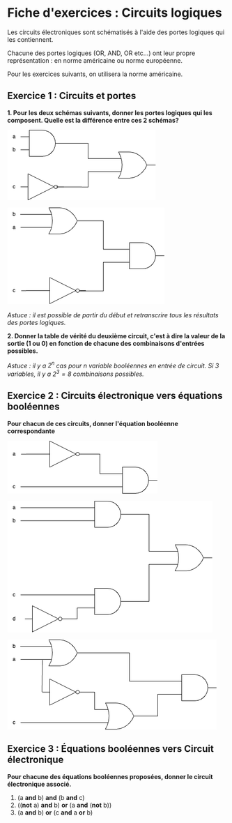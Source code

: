 # Fiche d'exercices : Circuits logiques

Les circuits électroniques sont schématisés à l'aide des portes logiques qui les contiennent.

Chacune des portes logiques (OR, AND, OR etc...) ont leur propre représentation : en norme américaine ou norme européenne.

Pour les exercices suivants, on utilisera la norme américaine.

## Exercice 1 : Circuits et portes

**1. Pour les deux schémas suivants, donner les portes logiques qui les composent. Quelle est la différence entre ces 2 schémas?**

![scel1_1](./images/ex1_1.png)

![scel2_1](./images/ex1_2.png)

*Astuce : il est possible de partir du début et retranscrire tous les résultats des portes logiques.*

**2. Donner la table de vérité du deuxième circuit, c'est à dire la valeur de la sortie (1 ou 0) en fonction de chacune des combinaisons d'entrées possibles.**

*Astuce : il y a $2^n$ cas pour n variable booléennes en entrée de circuit. Si 3 variables, il y a $2^3=8$ combinaisons possibles.*

## Exercice 2 : Circuits électronique vers équations booléennes

**Pour chacun de ces circuits, donner l'équation booléenne correspondante**

![scel2_1](./images/ex2_1.png)

![scel2_2](./images/ex2_2.png)

![scel2_3](./images/ex2_3.png)

## Exercice 3 : Équations booléennes vers Circuit électronique

**Pour chacune des équations booléennes proposées, donner le circuit électronique associé.**

1. (a **and** b) **and** (b **and** c)
2. ((**not** a) **and** b) **or** (a **and** (**not** b))
3. (a **and** b) **or** (c **and** a **or** b)